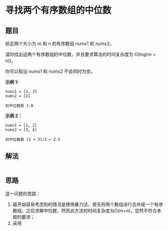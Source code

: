 # 寻找两个有序数组的中位数

## 题目
给定两个大小为 m 和 n 的有序数组 nums1 和 nums2。

请你找出这两个有序数组的中位数，并且要求算法的时间复杂度为 O(log(m + n))。

你可以假设 nums1 和 nums2 不会同时为空。

**示例 1:**
```
nums1 = [1, 3]
nums2 = [2]

则中位数是 2.0
```

**示例 2：**
```
nums1 = [1, 2]
nums2 = [3, 4]

则中位数是 (2 + 3)/2 = 2.5
```

## 解法
```js
```
## 思路
这一问题的思路：
1. 最开始容易考虑到的情况是使用暴力法，首先将两个数组进行合并成一个有序数组，之后求解中位数，然而此方法的时间复杂度为*O(m+n)*，显然不符合本题的要求；
2. 采用